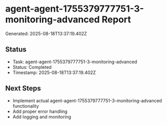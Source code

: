 # agent-agent-1755379777751-3-monitoring-advanced Report

Generated: 2025-08-18T13:37:19.402Z

## Status
- Task: agent-agent-1755379777751-3-monitoring-advanced
- Status: Completed
- Timestamp: 2025-08-18T13:37:19.402Z

## Next Steps
- Implement actual agent-agent-1755379777751-3-monitoring-advanced functionality
- Add proper error handling
- Add logging and monitoring
